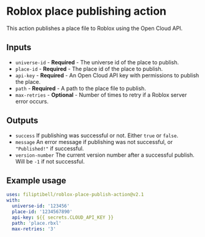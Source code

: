 # Roblox place publishing action

This action publishes a place file to Roblox using the Open Cloud API.

## Inputs

* `universe-id` - **Required** - The universe id of the place to publish.
* `place-id` - **Required** - The place id of the place to publish.
* `api-key` - **Required** - An Open Cloud API key with permissions to publish the place.
* `path` - **Required** - A path to the place file to publish.
* `max-retries` - **Optional** - Number of times to retry if a Roblox server error occurs.

## Outputs

* `success` If publishing was successful or not. Either `true` or `false`.
* `message` An error message if publishing was not successful, or `"Published!"` if successful.
* `version-number` The current version number after a successful publish. Will be `-1` if not successful.

## Example usage

```yaml
uses: filiptibell/roblox-place-publish-action@v2.1
with:
  universe-id: '123456'
  place-id: '1234567890'
  api-key: ${{ secrets.CLOUD_API_KEY }}
  path: 'place.rbxl'
  max-retries: '3'
```
